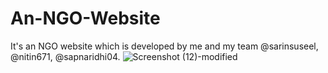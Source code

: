 # An-NGO-Website
It's an NGO website which is developed by me and my team @sarinsuseel, @nitin671, @sapnaridhi04.
![Screenshot (12)-modified](https://user-images.githubusercontent.com/95564073/164971473-f4c59b28-8254-438b-bb88-58cc06b2c9ef.png)
